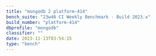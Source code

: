 ```yaml
---
title: "mongodb 2 platform-414"
bench_suite: "23w46 CI Weekly Benchmark - Build 2023.x"
build_number: "platform-414"
dbprofile: "mongodb"
classifier: ""
date: 2023-11-13T03:54:15
type: "bench"
---
```

